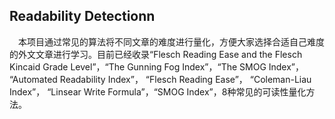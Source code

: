 ## Readability Detectionn

&emsp;本项目通过常见的算法将不同文章的难度进行量化，方便大家选择合适自己难度的外文文章进行学习。目前已经收录“Flesch Reading Ease and the Flesch Kincaid Grade Level”，“The Gunning Fog Index”，“The SMOG Index”， “Automated Readability Index”， “Flesch Reading Ease”， “Coleman-Liau Index”， “Linsear Write Formula”，“SMOG Index”，8种常见的可读性量化方法。